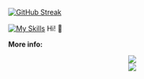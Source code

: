 
[![GitHub Streak](https://streak-stats.demolab.com/?user=EneaAvdullai&theme=dark&count_private=true)](https://git.io/streak-stats)

[![My Skills](https://skillicons.dev/icons?i=aws,azure,react,html,js,php,mysql,python,django,flutter,c,docker,swift&perline=15)](https://skillicons.dev)
Hi! 👋
ﾠ
<p>
  <b>
    More info:
  </b>
</p>

<div align="center">
  <a href="https://github.com/EneaAvdullai">
    <img src="https://komarev.com/ghpvc/?username=Skjolberg&style=for-the-badge">
  </a>
</div>

<div align="center">
  <a href="https://github.com/Skjolberg">
    <img align="center" src="https://github-readme-stats.vercel.app/api?username=Skjolberg&repo=skjolberg&count_private=true&include_all_commits=true&show_icons=true&theme=midnight-purple&card_width=1080">
  </a>
</div>
